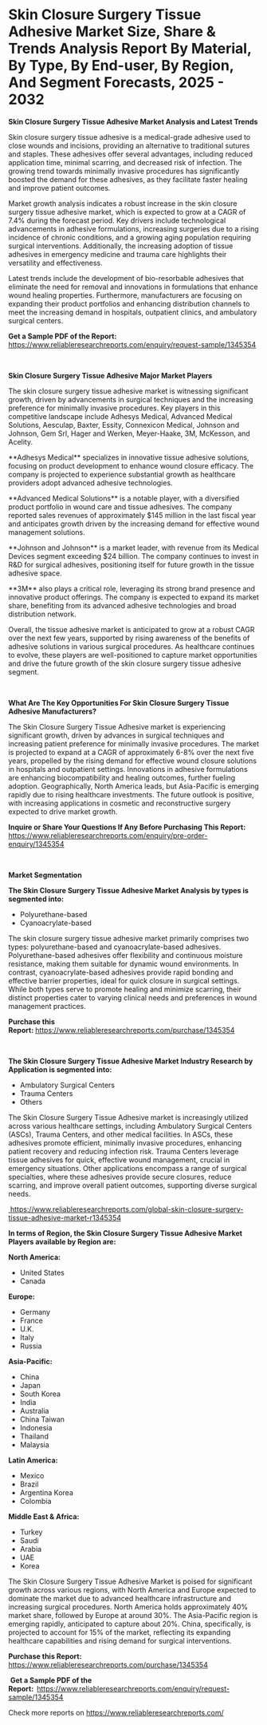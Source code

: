 <p><h1>Skin Closure Surgery Tissue Adhesive Market Size, Share & Trends Analysis Report By Material, By Type, By End-user, By Region, And Segment Forecasts, 2025 - 2032</h1></p><p><strong>Skin Closure Surgery Tissue Adhesive Market Analysis and Latest Trends</strong></p>
<p><p>Skin closure surgery tissue adhesive is a medical-grade adhesive used to close wounds and incisions, providing an alternative to traditional sutures and staples. These adhesives offer several advantages, including reduced application time, minimal scarring, and decreased risk of infection. The growing trend towards minimally invasive procedures has significantly boosted the demand for these adhesives, as they facilitate faster healing and improve patient outcomes.</p><p>Market growth analysis indicates a robust increase in the skin closure surgery tissue adhesive market, which is expected to grow at a CAGR of 7.4% during the forecast period. Key drivers include technological advancements in adhesive formulations, increasing surgeries due to a rising incidence of chronic conditions, and a growing aging population requiring surgical interventions. Additionally, the increasing adoption of tissue adhesives in emergency medicine and trauma care highlights their versatility and effectiveness.</p><p>Latest trends include the development of bio-resorbable adhesives that eliminate the need for removal and innovations in formulations that enhance wound healing properties. Furthermore, manufacturers are focusing on expanding their product portfolios and enhancing distribution channels to meet the increasing demand in hospitals, outpatient clinics, and ambulatory surgical centers.</p></p>
<p><strong>Get a Sample PDF of the Report:&nbsp;</strong> <a href="https://www.reliableresearchreports.com/enquiry/request-sample/1345354?utm_campaign=3266&utm_medium=2&utm_source=Github&utm_content=ia&utm_term=04032025&utm_id=skin-closure-surgery-tissue-adhesive">https://www.reliableresearchreports.com/enquiry/request-sample/1345354</a></p>
<p>&nbsp;</p>
<p><strong>Skin Closure Surgery Tissue Adhesive Major Market Players</strong></p>
<p><p>The skin closure surgery tissue adhesive market is witnessing significant growth, driven by advancements in surgical techniques and the increasing preference for minimally invasive procedures. Key players in this competitive landscape include Adhesys Medical, Advanced Medical Solutions, Aesculap, Baxter, Essity, Connexicon Medical, Johnson and Johnson, Gem Srl, Hager and Werken, Meyer-Haake, 3M, McKesson, and Acelity.</p><p>**Adhesys Medical** specializes in innovative tissue adhesive solutions, focusing on product development to enhance wound closure efficacy. The company is projected to experience substantial growth as healthcare providers adopt advanced adhesive technologies.</p><p>**Advanced Medical Solutions** is a notable player, with a diversified product portfolio in wound care and tissue adhesives. The company reported sales revenues of approximately $145 million in the last fiscal year and anticipates growth driven by the increasing demand for effective wound management solutions.</p><p>**Johnson and Johnson** is a market leader, with revenue from its Medical Devices segment exceeding $24 billion. The company continues to invest in R&D for surgical adhesives, positioning itself for future growth in the tissue adhesive space.</p><p>**3M** also plays a critical role, leveraging its strong brand presence and innovative product offerings. The company is expected to expand its market share, benefiting from its advanced adhesive technologies and broad distribution network.</p><p>Overall, the tissue adhesive market is anticipated to grow at a robust CAGR over the next few years, supported by rising awareness of the benefits of adhesive solutions in various surgical procedures. As healthcare continues to evolve, these players are well-positioned to capture market opportunities and drive the future growth of the skin closure surgery tissue adhesive segment.</p></p>
<p>&nbsp;</p>
<p><strong>What Are The Key Opportunities For Skin Closure Surgery Tissue Adhesive Manufacturers?</strong></p>
<p><p>The Skin Closure Surgery Tissue Adhesive market is experiencing significant growth, driven by advances in surgical techniques and increasing patient preference for minimally invasive procedures. The market is projected to expand at a CAGR of approximately 6-8% over the next five years, propelled by the rising demand for effective wound closure solutions in hospitals and outpatient settings. Innovations in adhesive formulations are enhancing biocompatibility and healing outcomes, further fueling adoption. Geographically, North America leads, but Asia-Pacific is emerging rapidly due to rising healthcare investments. The future outlook is positive, with increasing applications in cosmetic and reconstructive surgery expected to drive market growth.</p></p>
<p><strong>Inquire or Share Your Questions If Any Before Purchasing This Report:</strong> <a href="https://www.reliableresearchreports.com/enquiry/pre-order-enquiry/1345354?utm_campaign=3266&utm_medium=2&utm_source=Github&utm_content=ia&utm_term=04032025&utm_id=skin-closure-surgery-tissue-adhesive">https://www.reliableresearchreports.com/enquiry/pre-order-enquiry/1345354</a></p>
<p>&nbsp;</p>
<p><strong>Market Segmentation</strong></p>
<p><strong>The Skin Closure Surgery Tissue Adhesive Market Analysis by types is segmented into:</strong></p>
<p><ul><li>Polyurethane-based</li><li>Cyanoacrylate-based</li></ul></p>
<p><p>The skin closure surgery tissue adhesive market primarily comprises two types: polyurethane-based and cyanoacrylate-based adhesives. Polyurethane-based adhesives offer flexibility and continuous moisture resistance, making them suitable for dynamic wound environments. In contrast, cyanoacrylate-based adhesives provide rapid bonding and effective barrier properties, ideal for quick closure in surgical settings. While both types serve to promote healing and minimize scarring, their distinct properties cater to varying clinical needs and preferences in wound management practices.</p></p>
<p><strong>Purchase this Report:&nbsp;</strong><a href="https://www.reliableresearchreports.com/purchase/1345354?utm_campaign=3266&utm_medium=2&utm_source=Github&utm_content=ia&utm_term=04032025&utm_id=skin-closure-surgery-tissue-adhesive">https://www.reliableresearchreports.com/purchase/1345354</a></p>
<p>&nbsp;</p>
<p><strong>The Skin Closure Surgery Tissue Adhesive Market Industry Research by Application is segmented into:</strong></p>
<p><ul><li>Ambulatory Surgical Centers</li><li>Trauma Centers</li><li>Others</li></ul></p>
<p><p>The Skin Closure Surgery Tissue Adhesive market is increasingly utilized across various healthcare settings, including Ambulatory Surgical Centers (ASCs), Trauma Centers, and other medical facilities. In ASCs, these adhesives promote efficient, minimally invasive procedures, enhancing patient recovery and reducing infection risk. Trauma Centers leverage tissue adhesives for quick, effective wound management, crucial in emergency situations. Other applications encompass a range of surgical specialties, where these adhesives provide secure closures, reduce scarring, and improve overall patient outcomes, supporting diverse surgical needs.</p></p>
<p><a href="https://www.reliableresearchreports.com/global-skin-closure-surgery-tissue-adhesive-market-r1345354?utm_campaign=3266&utm_medium=2&utm_source=Github&utm_content=ia&utm_term=04032025&utm_id=skin-closure-surgery-tissue-adhesive">&nbsp;https://www.reliableresearchreports.com/global-skin-closure-surgery-tissue-adhesive-market-r1345354</a></p>
<p><strong>In terms of Region, the Skin Closure Surgery Tissue Adhesive Market Players available by Region are:</strong></p>
<p>
    <p> <strong> North America: </strong>
        <ul>
            <li>United States</li>
            <li>Canada</li>
        </ul>
        </p> 
    <p> <strong> Europe: </strong>
        <ul>
            <li>Germany</li>
            <li>France</li>
            <li>U.K.</li>
            <li>Italy</li>
            <li>Russia</li>
        </ul>
        </p> 
    <p> <strong> Asia-Pacific: </strong>
        <ul>
            <li>China</li>
            <li>Japan</li>
            <li>South Korea</li>
            <li>India</li>
            <li>Australia</li>
            <li>China Taiwan</li>
            <li>Indonesia</li>
            <li>Thailand</li>
            <li>Malaysia</li>
        </ul>
        </p> 
    <p> <strong> Latin America: </strong>
        <ul>
            <li>Mexico</li>
            <li>Brazil</li>
            <li>Argentina Korea</li>
            <li>Colombia</li>
        </ul>
        </p> 
    <p> <strong> Middle East & Africa: </strong>
        <ul>
            <li>Turkey</li>
            <li>Saudi</li>
            <li>Arabia</li>
            <li>UAE</li>
            <li>Korea</li>
        </ul>
    </p>
    </p>
<p><p>The Skin Closure Surgery Tissue Adhesive Market is poised for significant growth across various regions, with North America and Europe expected to dominate the market due to advanced healthcare infrastructure and increasing surgical procedures. North America holds approximately 40% market share, followed by Europe at around 30%. The Asia-Pacific region is emerging rapidly, anticipated to capture about 20%. China, specifically, is projected to account for 15% of the market, reflecting its expanding healthcare capabilities and rising demand for surgical interventions.</p></p>
<p><strong>Purchase this Report: </strong><a href="https://www.reliableresearchreports.com/purchase/1345354?utm_campaign=3266&utm_medium=2&utm_source=Github&utm_content=ia&utm_term=04032025&utm_id=skin-closure-surgery-tissue-adhesive">https://www.reliableresearchreports.com/purchase/1345354</a></p>
<p>&nbsp;<strong>Get a Sample PDF of the Report:&nbsp;&nbsp;</strong><a href="https://www.reliableresearchreports.com/enquiry/request-sample/1345354?utm_campaign=3266&utm_medium=2&utm_source=Github&utm_content=ia&utm_term=04032025&utm_id=skin-closure-surgery-tissue-adhesive">https://www.reliableresearchreports.com/enquiry/request-sample/1345354</a></p>
<p><strong></strong></p>
<p>Check more reports on <a href="https://www.reliableresearchreports.com/?utm_campaign=3266&utm_medium=2&utm_source=Github&utm_content=ia&utm_term=04032025&utm_id=skin-closure-surgery-tissue-adhesive">https://www.reliableresearchreports.com/</a></p>